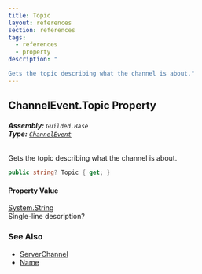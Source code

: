 ```yaml
---
title: Topic
layout: references
section: references
tags:
  - references
  - property
description: "

Gets the topic describing what the channel is about."
---
```


## ChannelEvent.Topic Property
###### **Assembly:** `Guilded.Base`<br/>**Type:** [`ChannelEvent`](ChannelEvent 'Guilded.Base.Events.ChannelEvent')

Gets the topic describing what the channel is about.

```csharp
public string? Topic { get; }
```

#### Property Value
[System.String](https://docs.microsoft.com/en-us/dotnet/api/System.String 'System.String')  
Single-line description?

### See Also
- [ServerChannel](ServerChannel 'Guilded.Base.Servers.ServerChannel')
- [Name](ServerChannel.Name 'Guilded.Base.Servers.ServerChannel.Name')